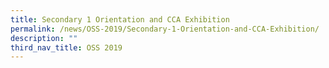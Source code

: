 ```yaml
---
title: Secondary 1 Orientation and CCA Exhibition
permalink: /news/OSS-2019/Secondary-1-Orientation-and-CCA-Exhibition/
description: ""
third_nav_title: OSS 2019
---
```

